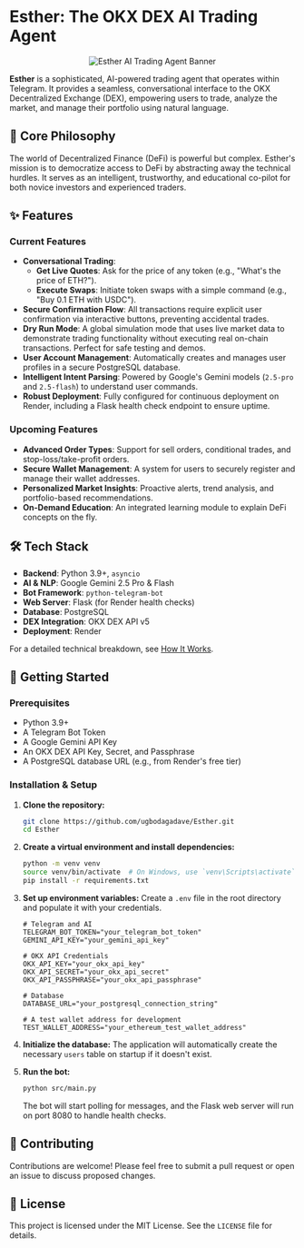# Esther: The OKX DEX AI Trading Agent

<div align="center">
  <img src="https://placehold.co/600x300/000000/FFFFFF/png?text=Esther+AI" alt="Esther AI Trading Agent Banner">
</div>

**Esther** is a sophisticated, AI-powered trading agent that operates within Telegram. It provides a seamless, conversational interface to the OKX Decentralized Exchange (DEX), empowering users to trade, analyze the market, and manage their portfolio using natural language.

## 🌟 Core Philosophy
The world of Decentralized Finance (DeFi) is powerful but complex. Esther's mission is to democratize access to DeFi by abstracting away the technical hurdles. It serves as an intelligent, trustworthy, and educational co-pilot for both novice investors and experienced traders.

## ✨ Features

### Current Features
-   **Conversational Trading**:
    -   **Get Live Quotes**: Ask for the price of any token (e.g., "What's the price of ETH?").
    -   **Execute Swaps**: Initiate token swaps with a simple command (e.g., "Buy 0.1 ETH with USDC").
-   **Secure Confirmation Flow**: All transactions require explicit user confirmation via interactive buttons, preventing accidental trades.
-   **Dry Run Mode**: A global simulation mode that uses live market data to demonstrate trading functionality without executing real on-chain transactions. Perfect for safe testing and demos.
-   **User Account Management**: Automatically creates and manages user profiles in a secure PostgreSQL database.
-   **Intelligent Intent Parsing**: Powered by Google's Gemini models (`2.5-pro` and `2.5-flash`) to understand user commands.
-   **Robust Deployment**: Fully configured for continuous deployment on Render, including a Flask health check endpoint to ensure uptime.

### Upcoming Features
-   **Advanced Order Types**: Support for sell orders, conditional trades, and stop-loss/take-profit orders.
-   **Secure Wallet Management**: A system for users to securely register and manage their wallet addresses.
-   **Personalized Market Insights**: Proactive alerts, trend analysis, and portfolio-based recommendations.
-   **On-Demand Education**: An integrated learning module to explain DeFi concepts on the fly.

## 🛠️ Tech Stack

-   **Backend**: Python 3.9+, `asyncio`
-   **AI & NLP**: Google Gemini 2.5 Pro & Flash
-   **Bot Framework**: `python-telegram-bot`
-   **Web Server**: Flask (for Render health checks)
-   **Database**: PostgreSQL
-   **DEX Integration**: OKX DEX API v5
-   **Deployment**: Render

For a detailed technical breakdown, see [How It Works](./how-it-works.md).

## 🚀 Getting Started

### Prerequisites

-   Python 3.9+
-   A Telegram Bot Token
-   A Google Gemini API Key
-   An OKX DEX API Key, Secret, and Passphrase
-   A PostgreSQL database URL (e.g., from Render's free tier)

### Installation & Setup

1.  **Clone the repository:**
    ```bash
    git clone https://github.com/ugbodagadave/Esther.git
    cd Esther
    ```

2.  **Create a virtual environment and install dependencies:**
    ```bash
    python -m venv venv
    source venv/bin/activate  # On Windows, use `venv\Scripts\activate`
    pip install -r requirements.txt
    ```

3.  **Set up environment variables:**
    Create a `.env` file in the root directory and populate it with your credentials.
    ```dotenv
    # Telegram and AI
    TELEGRAM_BOT_TOKEN="your_telegram_bot_token"
    GEMINI_API_KEY="your_gemini_api_key"

    # OKX API Credentials
    OKX_API_KEY="your_okx_api_key"
    OKX_API_SECRET="your_okx_api_secret"
    OKX_API_PASSPHRASE="your_okx_api_passphrase"

    # Database
    DATABASE_URL="your_postgresql_connection_string"
    
    # A test wallet address for development
    TEST_WALLET_ADDRESS="your_ethereum_test_wallet_address"
    ```

4.  **Initialize the database:**
    The application will automatically create the necessary `users` table on startup if it doesn't exist.

5.  **Run the bot:**
    ```bash
    python src/main.py
    ```
    The bot will start polling for messages, and the Flask web server will run on port 8080 to handle health checks.

## 🤝 Contributing

Contributions are welcome! Please feel free to submit a pull request or open an issue to discuss proposed changes.

## 📄 License

This project is licensed under the MIT License. See the `LICENSE` file for details.
